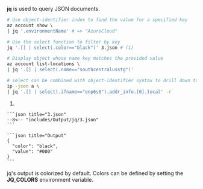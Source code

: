 **jq** is used to query JSON documents.

```sh title="Example JSON data"
# Use object-identifier index to find the value for a specified key
az account show \
| jq '.environmentName' # => "AzureCloud"

# Use the select function to filter by key
jq '.[] | select(.color=="black")' 3.json # (1)

# Display object whose name key matches the provided value
az account list-locations \
| jq '.[] | select(.name=="southcentralusstg")'

# select can be combined with object-identifier syntax to drill down to a single needed value
ip -json a \
| jq '.[] | select(.ifname=="enp6s0").addr_info.[0].local' -r

```

1. 

    ```json title="3.json"
    --8<-- "includes/Output/jq/3.json"
    ```

    ```json title="Output"
    {
      "color": "black",
      "value": "#000"
    }
    ```

jq's output is colorized by default.
Colors can be defined by setting the **JQ\_COLORS** environment variable.

